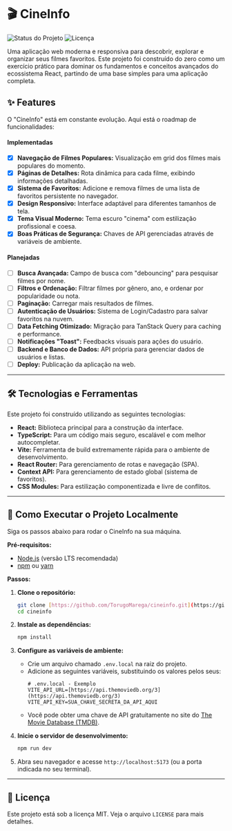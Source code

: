 # 🎬 CineInfo

![Status do Projeto](https://img.shields.io/badge/status-em%20desenvolvimento-yellow)
![Licença](https://img.shields.io/badge/license-MIT-blue)

Uma aplicação web moderna e responsiva para descobrir, explorar e organizar seus filmes favoritos. Este projeto foi construído do zero como um exercício prático para dominar os fundamentos e conceitos avançados do ecossistema React, partindo de uma base simples para uma aplicação completa.

## ✨ Features

O "CineInfo" está em constante evolução. Aqui está o roadmap de funcionalidades:

#### Implementadas
- [x] **Navegação de Filmes Populares:** Visualização em grid dos filmes mais populares do momento.
- [x] **Páginas de Detalhes:** Rota dinâmica para cada filme, exibindo informações detalhadas.
- [x] **Sistema de Favoritos:** Adicione e remova filmes de uma lista de favoritos persistente no navegador.
- [x] **Design Responsivo:** Interface adaptável para diferentes tamanhos de tela.
- [x] **Tema Visual Moderno:** Tema escuro "cinema" com estilização profissional e coesa.
- [x] **Boas Práticas de Segurança:** Chaves de API gerenciadas através de variáveis de ambiente.

#### Planejadas
- [ ] **Busca Avançada:** Campo de busca com "debouncing" para pesquisar filmes por nome.
- [ ] **Filtros e Ordenação:** Filtrar filmes por gênero, ano, e ordenar por popularidade ou nota.
- [ ] **Paginação:** Carregar mais resultados de filmes.
- [ ] **Autenticação de Usuários:** Sistema de Login/Cadastro para salvar favoritos na nuvem.
- [ ] **Data Fetching Otimizado:** Migração para TanStack Query para caching e performance.
- [ ] **Notificações "Toast":** Feedbacks visuais para ações do usuário.
- [ ] **Backend e Banco de Dados:** API própria para gerenciar dados de usuários e listas.
- [ ] **Deploy:** Publicação da aplicação na web.

---

## 🛠️ Tecnologias e Ferramentas

Este projeto foi construído utilizando as seguintes tecnologias:

* **React:** Biblioteca principal para a construção da interface.
* **TypeScript:** Para um código mais seguro, escalável e com melhor autocompletar.
* **Vite:** Ferramenta de build extremamente rápida para o ambiente de desenvolvimento.
* **React Router:** Para gerenciamento de rotas e navegação (SPA).
* **Context API:** Para gerenciamento de estado global (sistema de favoritos).
* **CSS Modules:** Para estilização componentizada e livre de conflitos.

---

## 🚀 Como Executar o Projeto Localmente

Siga os passos abaixo para rodar o CineInfo na sua máquina.

**Pré-requisitos:**
* [Node.js](https://nodejs.org/en/) (versão LTS recomendada)
* [npm](https://www.npmjs.com/) ou [yarn](https://yarnpkg.com/)

**Passos:**

1.  **Clone o repositório:**
    ```bash
    git clone [https://github.com/TorugoMarega/cineinfo.git](https://github.com/TorugoMarega/cineinfo.git)
    cd cineinfo
    ```

2.  **Instale as dependências:**
    ```bash
    npm install
    ```

3.  **Configure as variáveis de ambiente:**
    * Crie um arquivo chamado `.env.local` na raiz do projeto.
    * Adicione as seguintes variáveis, substituindo os valores pelos seus:
      ```env
      # .env.local - Exemplo
      VITE_API_URL=[https://api.themoviedb.org/3](https://api.themoviedb.org/3)
      VITE_API_KEY=SUA_CHAVE_SECRETA_DA_API_AQUI
      ```
    * Você pode obter uma chave de API gratuitamente no site do [The Movie Database (TMDB)](https://www.themoviedb.org/documentation/api).

4.  **Inicie o servidor de desenvolvimento:**
    ```bash
    npm run dev
    ```

5.  Abra seu navegador e acesse `http://localhost:5173` (ou a porta indicada no seu terminal).

---

## 📄 Licença

Este projeto está sob a licença MIT. Veja o arquivo `LICENSE` para mais detalhes.